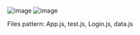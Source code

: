 ![image](https://user-images.githubusercontent.com/110976068/195375824-6e37320b-d2cf-4a4a-ba84-e32fdef80e62.png)
![image](https://user-images.githubusercontent.com/110976068/195376245-367aeeac-c50f-434e-8a1e-f3523839a950.png)

Files pattern:
  App.js, test.js, Login.js, data.js
